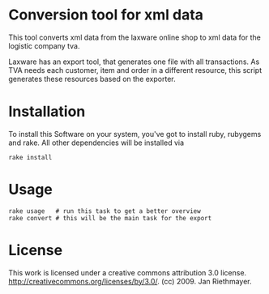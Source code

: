 # Conversion tool for xml data

This tool converts xml data from the laxware online shop to xml data for the logistic company tva.

Laxware has an export tool, that generates one file with all transactions. As TVA needs each customer, item and order in a different resource, this script generates these resources based on the exporter.

# Installation

  To install this Software on your system, you've got to install ruby, rubygems and rake. All other dependencies will be installed via

    rake install

# Usage

    rake usage   # run this task to get a better overview
    rake convert # this will be the main task for the export

# License

  This work is licensed under a creative commons attribution 3.0 license.
  http://creativecommons.org/licenses/by/3.0/.
  (cc) 2009.  Jan Riethmayer.
